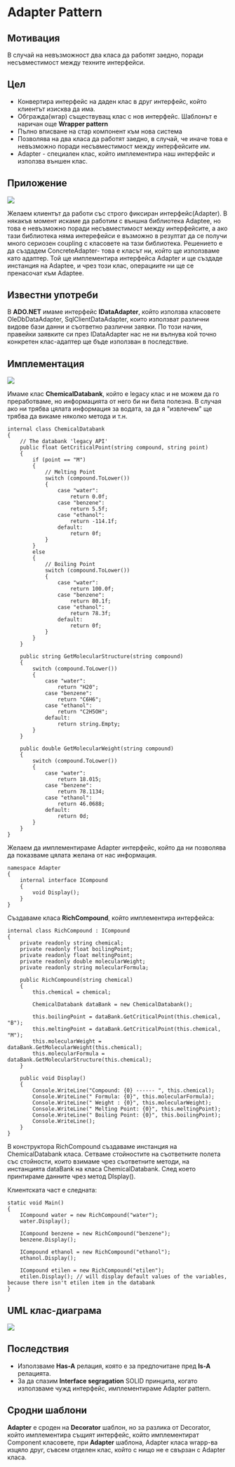 # Adapter Pattern


## Мотивация
В случай на невъзможност два класа да работят заедно, поради несъвместимост между техните интерфейси.

 
## Цел
* Конвертира интерфейс на даден клас в друг интерфейс, който клиентът изисква да има.
 * Обгражда(wrap) съществуващ клас с нов интерфейс. Шаблонът е наричан още **Wrapper pattern**
 * Пълно вписване на стар компонент към нова система 
* Позволява на два класа да работят заедно, в случай, че иначе това е невъзможно поради несъвместимост между интерфейсите им.
* Adapter - специален клас, който имплементира наш интерфейс и използва външен клас.

## Приложение

![](AdapterPattern.png)

Желаем клиентът да работи със строго фиксиран интерфейс(Adapter). В някакъв момент искаме да работим с външна библиотека Adaptee, но това е невъзможно поради несъвместимост между интерфейсите, а ако тази библиотека няма интерефейси е възможно в резултат да се получи много сериозен coupling с класовете на тази библиотека.
Решението е да създадем ConcreteAdapter- това е класът ни, който ще използваме като адаптер. Той ще имплементира интерфейса Adapter и ще създаде инстанция на Adaptee, и чрез този клас, операциите ни ще се пренасочат към Adaptee.

 
## Известни употреби
В **ADO.NET** имаме интерфейс **IDataAdapter**, който използва класовете OleDbDataAdapter, SqlClientDataAdapter, които използват различни видове бази данни и съответно различни заявки. По този начин, правейки заявките си през IDataAdapter нас не ни вълнува кой точно конкретен клас-адаптер ще бъде използван в последствие.


## Имплементация

![](AdapterClassDiagram.png)

Имаме клас **ChemicalDatabank**, който е legacy клас и не можем да го преработваме, но информацията от него би ни била полезна. В случая ако ни трябва цялата информация за водата, за да я "извлечем" ще трябва да викаме няколко метода и т.н.

	internal class ChemicalDatabank
    {
        // The databank 'legacy API'
        public float GetCriticalPoint(string compound, string point)
        {
            if (point == "M")
            {
                // Melting Point
                switch (compound.ToLower())
                {
                    case "water":
                        return 0.0f;
                    case "benzene":
                        return 5.5f;
                    case "ethanol":
                        return -114.1f;
                    default:
                        return 0f;
                }
            }
            else
            {
                // Boiling Point
                switch (compound.ToLower())
                {
                    case "water":
                        return 100.0f;
                    case "benzene":
                        return 80.1f;
                    case "ethanol":
                        return 78.3f;
                    default:
                        return 0f;
                }
            }
        }

        public string GetMolecularStructure(string compound)
        {
            switch (compound.ToLower())
            {
                case "water":
                    return "H20";
                case "benzene":
                    return "C6H6";
                case "ethanol":
                    return "C2H5OH";
                default:
                    return string.Empty;
            }
        }

        public double GetMolecularWeight(string compound)
        {
            switch (compound.ToLower())
            {
                case "water":
                    return 18.015;
                case "benzene":
                    return 78.1134;
                case "ethanol":
                    return 46.0688;
                default:
                    return 0d;
            }
        }
    }

Желаем да имплементираме Adapter интерфейс, който да ни позволява да показваме цялата желана от нас информация.

	namespace Adapter
	{	    
	    internal interface ICompound
	    {
	        void Display();
	    }
	}

Създаваме класа **RichCompound**, който имплементира интерфейса:

	internal class RichCompound : ICompound
    {
        private readonly string chemical;
        private readonly float boilingPoint;
        private readonly float meltingPoint;
        private readonly double molecularWeight;
        private readonly string molecularFormula;

        public RichCompound(string chemical)
        {
            this.chemical = chemical;

            ChemicalDatabank dataBank = new ChemicalDatabank();

            this.boilingPoint = dataBank.GetCriticalPoint(this.chemical, "B");
            this.meltingPoint = dataBank.GetCriticalPoint(this.chemical, "M");
            this.molecularWeight = dataBank.GetMolecularWeight(this.chemical);
            this.molecularFormula = dataBank.GetMolecularStructure(this.chemical);
        }

        public void Display()
        {
            Console.WriteLine("Compound: {0} ------ ", this.chemical);
            Console.WriteLine(" Formula: {0}", this.molecularFormula);
            Console.WriteLine(" Weight : {0}", this.molecularWeight);
            Console.WriteLine(" Melting Point: {0}", this.meltingPoint);
            Console.WriteLine(" Boiling Point: {0}", this.boilingPoint);
            Console.WriteLine();
        }
    }

В конструктора RichCompound създаваме инстанция на ChemicalDatabank класа. Сетваме стойностите на съответните полета със стойности, които взимаме чрез съответните методи, на инстанцията dataBank на класа ChemicalDatabank.
След което принтираме данните чрез метод DIsplay().

Клиентската част е следната:

	static void Main()
    {
        ICompound water = new RichCompound("water");
        water.Display();

        ICompound benzene = new RichCompound("benzene");
        benzene.Display();

        ICompound ethanol = new RichCompound("ethanol");
        ethanol.Display();

        ICompound etilen = new RichCompound("etilen");
        etilen.Display(); // will display default values of the variables, because there isn't etilen item in the databank
    }

## UML клас-диаграма

![](adapterclassdiagram.png)

## Последствия
* Използваме **Has-A** релация, която е за предпочитане пред **Is-A** релацията.
* За да спазим **Interface segragation** SOLID принципа, когато използваме чужд интерфейс, имплементираме Adapter pattern.

## Сродни шаблони

**Adapter** е сроден на **Decorator** шаблон, но за разлика от Decorator, който имплементира същият интерфейс, който имплементират Component класовете, при **Adapter** шаблона, Adapter класа wrapp-ва изцяло друг, съвсем отделен клас, който с нищо не е свързан с Adapter класа.





